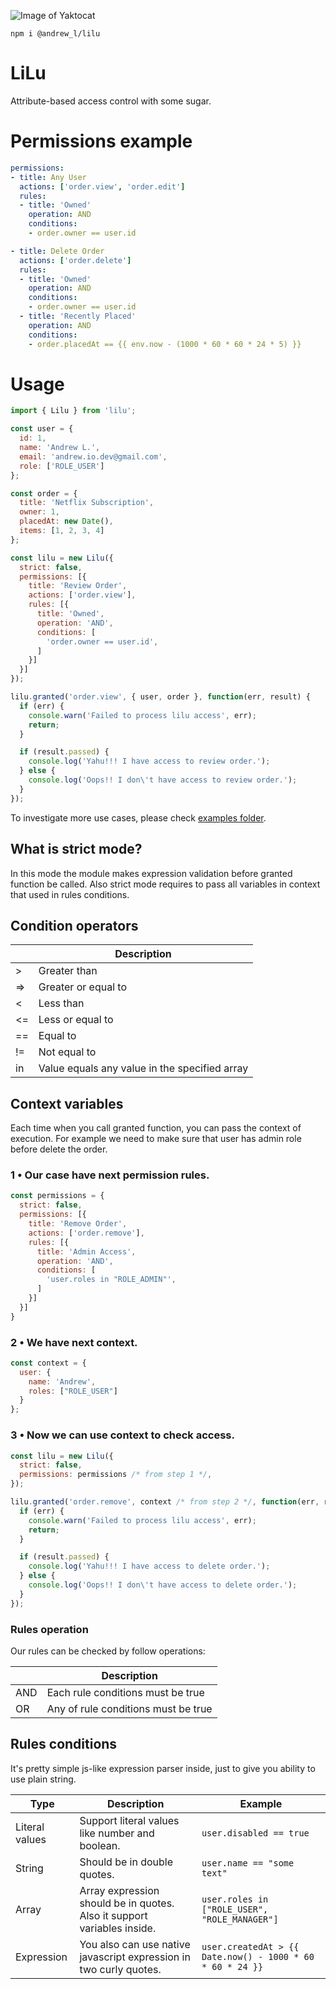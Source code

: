 ![Image of Yaktocat](https://pbs.twimg.com/profile_images/901714986006970369/sQc7Guot_400x400.jpg)

`npm i @andrew_l/lilu`

# LiLu
Attribute-based access control with some sugar.

# Permissions example

```yaml
permissions:
- title: Any User
  actions: ['order.view', 'order.edit']
  rules:
  - title: 'Owned'
    operation: AND
    conditions:
    - order.owner == user.id

- title: Delete Order
  actions: ['order.delete']
  rules:
  - title: 'Owned'
    operation: AND
    conditions:
    - order.owner == user.id
  - title: 'Recently Placed'
    operation: AND
    conditions:
    - order.placedAt == {{ env.now - (1000 * 60 * 60 * 24 * 5) }}
```

# Usage
```js
import { Lilu } from 'lilu';

const user = {
  id: 1,
  name: 'Andrew L.',
  email: 'andrew.io.dev@gmail.com',
  role: ['ROLE_USER']
};

const order = {
  title: 'Netflix Subscription',
  owner: 1,
  placedAt: new Date(),
  items: [1, 2, 3, 4]
};

const lilu = new Lilu({
  strict: false,
  permissions: [{
    title: 'Review Order',
    actions: ['order.view'],
    rules: [{
      title: 'Owned',
      operation: 'AND',
      conditions: [
        'order.owner == user.id',
      ]
    }]
  }]
});

lilu.granted('order.view', { user, order }, function(err, result) {
  if (err) {
    console.warn('Failed to process lilu access', err);
    return;
  }

  if (result.passed) {
    console.log('Yahu!!! I have access to review order.');
  } else {
    console.log('Oops!! I don\'t have access to review order.');
  }
});

```

To investigate more use cases, please check [examples folder](examples).

## What is strict mode?
In this mode the module makes expression validation before granted function be called.
Also strict mode requires to pass all variables in context that used in rules conditions.

## Condition operators
|    | Description                                   |
|----|-----------------------------------------------|
| >  | Greater than                                  |
| => | Greater  or equal to                          |
| <  | Less than                                     |
| <= | Less  or equal to                             |
| == | Equal to                                      |
| != | Not equal to                                  |
| in | Value equals any value in the specified array |

## Context variables
Each time when you call granted function, you can pass the context of execution.
For example we need to make sure that user has admin role before delete the order.

### 1 • Our case have next permission rules.

```js
const permissions = {
  strict: false,
  permissions: [{
    title: 'Remove Order',
    actions: ['order.remove'],
    rules: [{
      title: 'Admin Access',
      operation: 'AND',
      conditions: [
        'user.roles in "ROLE_ADMIN"',
      ]
    }]
  }]
}
```

### 2 • We have next context.

```js
const context = {
  user: {
    name: 'Andrew',
    roles: ["ROLE_USER"]
  }
};
```

### 3 • Now we can use context to check access.

```js
const lilu = new Lilu({
  strict: false,
  permissions: permissions /* from step 1 */,
});

lilu.granted('order.remove', context /* from step 2 */, function(err, result) {
  if (err) {
    console.warn('Failed to process lilu access', err);
    return;
  }

  if (result.passed) {
    console.log('Yahu!!! I have access to delete order.');
  } else {
    console.log('Oops!! I don\'t have access to delete order.');
  }
});
```

### Rules operation
Our rules can be checked by follow operations:

|     | Description                         |
|-----|-------------------------------------|
| AND | Each rule conditions must be true   |
| OR  | Any of rule conditions must be true |

## Rules conditions
It's pretty simple js-like expression parser inside, just to give you ability to use plain string.

| Type           | Description                                                             | Example                                                   |
|----------------|-------------------------------------------------------------------------|-----------------------------------------------------------|
| Literal values | Support literal values like number and boolean.                         | `user.disabled == true`                                   |
| String         | Should be in double quotes.                                             | `user.name == "some text"`                                |
| Array          | Array expression should be in quotes. Also it support variables inside. | `user.roles in ["ROLE_USER", "ROLE_MANAGER"]`             |
| Expression     | You also can use native javascript expression in two curly quotes.      | `user.createdAt > {{ Date.now() - 1000 * 60 * 60 * 24 }}` |
